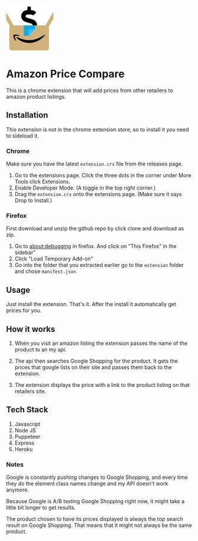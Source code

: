 <img src="https://github.com/bobsfriend12/amazon-price-compare/raw/v1.0/extension/img/logo1024.png?raw=true" alt="logo" width="128px">

# Amazon Price Compare

This is a chrome extension that will add prices from other retailers to amazon product listings.

## Installation

This extension is not in the chrome extension store, so to install it you need to sideload it.

### Chrome

Make sure you have the latest `extension.crx` file from the releases page.

1. Go to the extensions page. Click the three dots in the corner under More Tools click Extensions.
2. Enable Developer Mode. (A toggle in the top right corner.)
3. Drag the `extension.crx` onto the extensions page. (Make sure it says Drop to Install.)

### Firefox

First download and unzip the github repo by click clone and download as zip.

1. Go to [about:debugging](about:debugging) in firefox. And click on "This Firefox" in the sidebar"
2. Click "Load Temporary Add-on"
3. Go into the folder that you extracted earlier go to the `extension` folder and chose `manifest.json`

## Usage

Just install the extension. That's it. After the install it automatically get prices for you.

## How it works

1. When you visit an amazon listing the extension passes the name of the product to an my api.

2. The api then searches Google Shopping for the product. It gets the prices that google lists on their site and passes them back to the extension.

3. The extension displays the price with a link to the product listing on that retailers site.

## Tech Stack

1. Javascript
2. Node JS
3. Puppeteer
4. Express
5. Heroku

### Notes

Google is constantly pushing changes to Google Shopping, and every time they do the element class names change and my API doesn't work anymore.

Because Google is A/B testing Google Shopping right now, it might take a little bit longer to get results.

The product chosen to have its prices displayed is always the top search result on Google Shopping. That means that it might not always be the same product.
